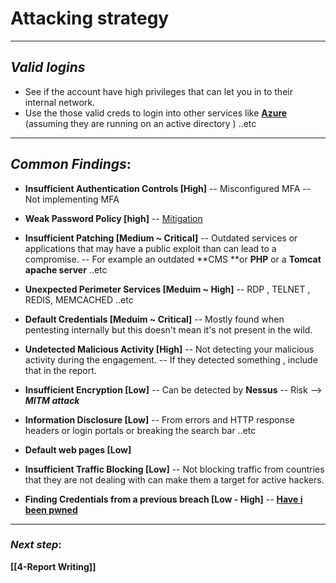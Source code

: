 # Attacking strategy
---
## ***Valid logins***
- See if the account have high privileges that can let you in to their internal network.
- Use the those valid creds to login into other services like [**Azure**](https://m.facebook.com/story.php?story_fbid=3315102725201275&id=100001047404110) (assuming  they are running on an active directory ) ..etc
---
## ***Common Findings***:
- **Insufficient Authentication Controls [High]**
-- Misconfigured MFA
-- Not implementing MFA
- **Weak Password Policy [high]**
-- [Mitigation](https://docs.microsoft.com/en-us/windows/security/threat-protection/security-policy-settings/password-must-meet-complexity-requirements)

-  **Insufficient Patching [Medium ~ Critical]**
-- Outdated services or applications that may have a public exploit than can lead to a compromise.
-- For example an outdated **CMS **or **PHP** or a **Tomcat apache server** ..etc
- **Unexpected Perimeter Services [Meduim  ~ High]**
-- RDP , TELNET , REDIS, MEMCACHED ..etc
- **Default Credentials [Meduim ~ Critical]**
-- Mostly found when pentesting internally but this doesn't mean it's not present in the wild.
- **Undetected Malicious Activity [High]**
 -- Not detecting your malicious activity during the engagement.
 -- If they detected something , include that in the report. 
- **Insufficient Encryption [Low]**
-- Can be detected by **Nessus**
-- Risk --> ***MITM attack***
- **Information Disclosure [Low]**
-- From errors and HTTP response headers or login portals or breaking the search bar ..etc
- **Default web pages [Low]**
- **Insufficient Traffic Blocking [Low]**
-- Not blocking traffic from countries that they are not dealing with can make them a target for active hackers.
 
 - **Finding Credentials from a previous breach [Low - High]**
 -- [**Have i been pwned**](https://haveibeenpwned.com/) 
 ---
 ### ***Next step***:
 **[[4-Report Writing]]**
 